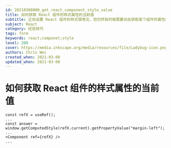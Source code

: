 ```yaml
---
id: 20210308000_get_react_component_style_value
title: 如何获取 React 组件的样式属性的当前值
subtitle: 正向设置 React 组件的样式很常见，但仍然有时候需要动态获取某个组件的属性的当前值
subject: React
category: 经验技巧
tags: form
keywords: react;componet;style
level: 200
cover: https://media.inkscape.org/media/resources/file/Ladybug-icon.png
authors: Chris Wei
created_when: 2021-03-08
updated_when: 2021-03-08
---
```


# 如何获取 React 组件的样式属性的当前值

```
const refX = useRef();
...
const answer = window.getComputedStyle(refX.current).getPropertyValue("margin-left");
...
<Component ref={refX} />
...
```
